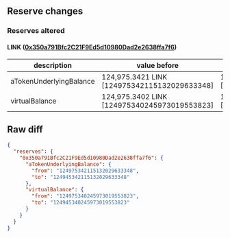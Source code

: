 ## Reserve changes

### Reserves altered

#### LINK ([0x350a791Bfc2C21F9Ed5d10980Dad2e2638ffa7f6](https://optimistic.etherscan.io/address/0x350a791Bfc2C21F9Ed5d10980Dad2e2638ffa7f6))

| description | value before | value after |
| --- | --- | --- |
| aTokenUnderlyingBalance | 124,975.3421 LINK [124975342115132029633348] | 124,945.3421 LINK [124945342115132029633348] |
| virtualBalance | 124,975.3402 LINK [124975340245973019553823] | 124,945.3402 LINK [124945340245973019553823] |


## Raw diff

```json
{
  "reserves": {
    "0x350a791Bfc2C21F9Ed5d10980Dad2e2638ffa7f6": {
      "aTokenUnderlyingBalance": {
        "from": "124975342115132029633348",
        "to": "124945342115132029633348"
      },
      "virtualBalance": {
        "from": "124975340245973019553823",
        "to": "124945340245973019553823"
      }
    }
  }
}
```
